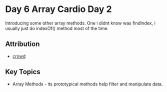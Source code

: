 # Day 6 Array Cardio Day 2

Introducing some other array methods. One i didnt know was findIndex, i usually just do indexOf() method most of the time. 

## Attribution

* [crowd](https://unsplash.com/photos/people-raising-their-hands-on-concert-Qnlp3FCO2vc)

## Key Topics

* Array Methods - its prototypical methods help filter and manipulate data. 
